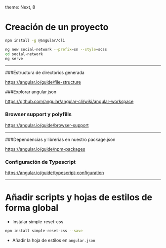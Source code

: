 theme: Next, 8

# Creación de un proyecto

```bash
npm install -g @angular/cli

ng new social-network --prefix=sn --style=scss
cd social-network
ng serve
```

---

###Estructura de directorios generada

https://angular.io/guide/file-structure

###Explorar angular.json

https://github.com/angular/angular-cli/wiki/angular-workspace

### Browser support y polyfills

https://angular.io/guide/browser-support

---

###Dependencias y librerias en nuestro package.json

https://angular.io/guide/npm-packages

### Configuración de Typescript

https://angular.io/guide/typescript-configuration



---

# Añadir scripts y hojas de estilos de forma global

- Instalar simple-reset-css

```bash
npm install simple-reset-css --save
```

- Añadir la hoja de estilos en `angular.json`

